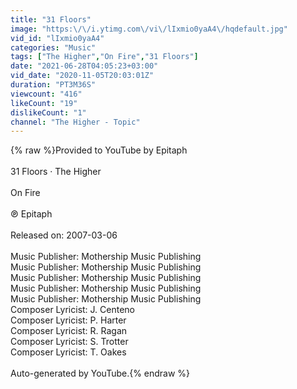 ```yaml
---
title: "31 Floors"
image: "https:\/\/i.ytimg.com\/vi\/lIxmio0yaA4\/hqdefault.jpg"
vid_id: "lIxmio0yaA4"
categories: "Music"
tags: ["The Higher","On Fire","31 Floors"]
date: "2021-06-28T04:05:23+03:00"
vid_date: "2020-11-05T20:03:01Z"
duration: "PT3M36S"
viewcount: "416"
likeCount: "19"
dislikeCount: "1"
channel: "The Higher - Topic"
---
```

{% raw %}Provided to YouTube by Epitaph<br /><br />31 Floors · The Higher<br /><br />On Fire<br /><br />℗ Epitaph<br /><br />Released on: 2007-03-06<br /><br />Music  Publisher: Mothership Music Publishing<br />Music  Publisher: Mothership Music Publishing<br />Music  Publisher: Mothership Music Publishing<br />Music  Publisher: Mothership Music Publishing<br />Music  Publisher: Mothership Music Publishing<br />Composer  Lyricist: J. Centeno<br />Composer  Lyricist: P. Harter<br />Composer  Lyricist: R. Ragan<br />Composer  Lyricist: S. Trotter<br />Composer  Lyricist: T. Oakes<br /><br />Auto-generated by YouTube.{% endraw %}
